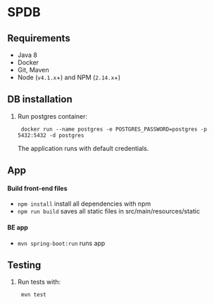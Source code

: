 # SPDB

## Requirements
- Java 8
- Docker
- Git, Maven
- Node (`v4.1.x`+) and NPM (`2.14.x`+)

## DB installation
1. Run postgres container:

        docker run --name postgres -e POSTGRES_PASSWORD=postgres -p 5432:5432 -d postgres
    
    The application runs with default credentials.
    
## App
#### Build front-end files
*  `npm install` install all dependencies with npm
*  `npm run build` saves all static files in src/main/resources/static 

#### BE app
*  `mvn spring-boot:run` runs app

    
## Testing
1. Run tests with:

        mvn test